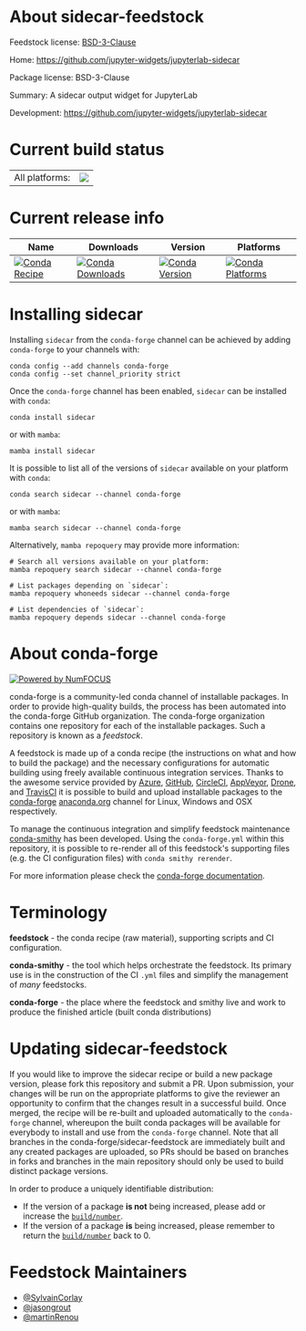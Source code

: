 About sidecar-feedstock
=======================

Feedstock license: [BSD-3-Clause](https://github.com/conda-forge/sidecar-feedstock/blob/main/LICENSE.txt)

Home: https://github.com/jupyter-widgets/jupyterlab-sidecar

Package license: BSD-3-Clause

Summary: A sidecar output widget for JupyterLab

Development: https://github.com/jupyter-widgets/jupyterlab-sidecar

Current build status
====================


<table><tr><td>All platforms:</td>
    <td>
      <a href="https://dev.azure.com/conda-forge/feedstock-builds/_build/latest?definitionId=9834&branchName=main">
        <img src="https://dev.azure.com/conda-forge/feedstock-builds/_apis/build/status/sidecar-feedstock?branchName=main">
      </a>
    </td>
  </tr>
</table>

Current release info
====================

| Name | Downloads | Version | Platforms |
| --- | --- | --- | --- |
| [![Conda Recipe](https://img.shields.io/badge/recipe-sidecar-green.svg)](https://anaconda.org/conda-forge/sidecar) | [![Conda Downloads](https://img.shields.io/conda/dn/conda-forge/sidecar.svg)](https://anaconda.org/conda-forge/sidecar) | [![Conda Version](https://img.shields.io/conda/vn/conda-forge/sidecar.svg)](https://anaconda.org/conda-forge/sidecar) | [![Conda Platforms](https://img.shields.io/conda/pn/conda-forge/sidecar.svg)](https://anaconda.org/conda-forge/sidecar) |

Installing sidecar
==================

Installing `sidecar` from the `conda-forge` channel can be achieved by adding `conda-forge` to your channels with:

```
conda config --add channels conda-forge
conda config --set channel_priority strict
```

Once the `conda-forge` channel has been enabled, `sidecar` can be installed with `conda`:

```
conda install sidecar
```

or with `mamba`:

```
mamba install sidecar
```

It is possible to list all of the versions of `sidecar` available on your platform with `conda`:

```
conda search sidecar --channel conda-forge
```

or with `mamba`:

```
mamba search sidecar --channel conda-forge
```

Alternatively, `mamba repoquery` may provide more information:

```
# Search all versions available on your platform:
mamba repoquery search sidecar --channel conda-forge

# List packages depending on `sidecar`:
mamba repoquery whoneeds sidecar --channel conda-forge

# List dependencies of `sidecar`:
mamba repoquery depends sidecar --channel conda-forge
```


About conda-forge
=================

[![Powered by
NumFOCUS](https://img.shields.io/badge/powered%20by-NumFOCUS-orange.svg?style=flat&colorA=E1523D&colorB=007D8A)](https://numfocus.org)

conda-forge is a community-led conda channel of installable packages.
In order to provide high-quality builds, the process has been automated into the
conda-forge GitHub organization. The conda-forge organization contains one repository
for each of the installable packages. Such a repository is known as a *feedstock*.

A feedstock is made up of a conda recipe (the instructions on what and how to build
the package) and the necessary configurations for automatic building using freely
available continuous integration services. Thanks to the awesome service provided by
[Azure](https://azure.microsoft.com/en-us/services/devops/), [GitHub](https://github.com/),
[CircleCI](https://circleci.com/), [AppVeyor](https://www.appveyor.com/),
[Drone](https://cloud.drone.io/welcome), and [TravisCI](https://travis-ci.com/)
it is possible to build and upload installable packages to the
[conda-forge](https://anaconda.org/conda-forge) [anaconda.org](https://anaconda.org/)
channel for Linux, Windows and OSX respectively.

To manage the continuous integration and simplify feedstock maintenance
[conda-smithy](https://github.com/conda-forge/conda-smithy) has been developed.
Using the ``conda-forge.yml`` within this repository, it is possible to re-render all of
this feedstock's supporting files (e.g. the CI configuration files) with ``conda smithy rerender``.

For more information please check the [conda-forge documentation](https://conda-forge.org/docs/).

Terminology
===========

**feedstock** - the conda recipe (raw material), supporting scripts and CI configuration.

**conda-smithy** - the tool which helps orchestrate the feedstock.
                   Its primary use is in the construction of the CI ``.yml`` files
                   and simplify the management of *many* feedstocks.

**conda-forge** - the place where the feedstock and smithy live and work to
                  produce the finished article (built conda distributions)


Updating sidecar-feedstock
==========================

If you would like to improve the sidecar recipe or build a new
package version, please fork this repository and submit a PR. Upon submission,
your changes will be run on the appropriate platforms to give the reviewer an
opportunity to confirm that the changes result in a successful build. Once
merged, the recipe will be re-built and uploaded automatically to the
`conda-forge` channel, whereupon the built conda packages will be available for
everybody to install and use from the `conda-forge` channel.
Note that all branches in the conda-forge/sidecar-feedstock are
immediately built and any created packages are uploaded, so PRs should be based
on branches in forks and branches in the main repository should only be used to
build distinct package versions.

In order to produce a uniquely identifiable distribution:
 * If the version of a package **is not** being increased, please add or increase
   the [``build/number``](https://docs.conda.io/projects/conda-build/en/latest/resources/define-metadata.html#build-number-and-string).
 * If the version of a package **is** being increased, please remember to return
   the [``build/number``](https://docs.conda.io/projects/conda-build/en/latest/resources/define-metadata.html#build-number-and-string)
   back to 0.

Feedstock Maintainers
=====================

* [@SylvainCorlay](https://github.com/SylvainCorlay/)
* [@jasongrout](https://github.com/jasongrout/)
* [@martinRenou](https://github.com/martinRenou/)

